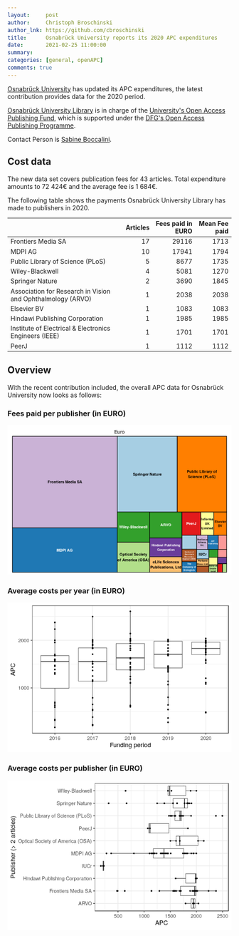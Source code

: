 ```yaml
---
layout:     post
author:     Christoph Broschinski
author_lnk: https://github.com/cbroschinski
title:      Osnabrück University reports its 2020 APC expenditures
date:       2021-02-25 11:00:00
summary:    
categories: [general, openAPC]
comments: true
---
```





[Osnabrück University](https://www.uni-osnabrueck.de/en/home.html) has updated its APC expenditures, the latest contribution provides data for the 2020 period.

[Osnabrück University Library](https://www.ub.uni-osnabrueck.de/startseite.html) is in charge of the [University's Open Access Publishing Fund](https://www.ub.uni-osnabrueck.de/publizieren_archivieren/open_access/publikationsfonds.html), which is supported under the [DFG's Open Access Publishing Programme](https://www.dfg.de/en/research_funding/programmes/infrastructure/lis/open_access/infrastructure_funding/index.html#4).

Contact Person is [Sabine Boccalini](mailto:edocs@ub.uni-osnabrueck.de).

## Cost data



The new data set covers publication fees for 43 articles. Total expenditure amounts to 72 424€ and the average fee is 1 684€.

The following table shows the payments Osnabrück University Library has made to publishers in 2020.


|                                                            | Articles| Fees paid in EURO| Mean Fee paid|
|:-----------------------------------------------------------|--------:|-----------------:|-------------:|
|Frontiers Media SA                                          |       17|             29116|          1713|
|MDPI AG                                                     |       10|             17941|          1794|
|Public Library of Science (PLoS)                            |        5|              8677|          1735|
|Wiley-Blackwell                                             |        4|              5081|          1270|
|Springer Nature                                             |        2|              3690|          1845|
|Association for Research in Vision and Ophthalmology (ARVO) |        1|              2038|          2038|
|Elsevier BV                                                 |        1|              1083|          1083|
|Hindawi Publishing Corporation                              |        1|              1985|          1985|
|Institute of Electrical & Electronics Engineers (IEEE)      |        1|              1701|          1701|
|PeerJ                                                       |        1|              1112|          1112|

## Overview

With the recent contribution included, the overall APC data for Osnabrück University now looks as follows:

### Fees paid per publisher (in EURO)

![plot of chunk tree_osnabrueck_2021_02_25_full](/figure/tree_osnabrueck_2021_02_25_full-1.png)

###  Average costs per year (in EURO)

![plot of chunk box_osnabrueck_2021_02_25_year_full](/figure/box_osnabrueck_2021_02_25_year_full-1.png)

###  Average costs per publisher (in EURO)

![plot of chunk box_osnabrueck_2021_02_25_publisher_full](/figure/box_osnabrueck_2021_02_25_publisher_full-1.png)
